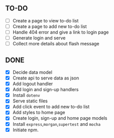 ## TO-DO

- [ ] Create a page to view to-do list
- [ ] Create a page to add new to-do list
- [ ] Handle 404 error and give a link to login page
- [ ] Generate login and serve
- [ ] Collect more details about flash message

## DONE

- [x] Decide data model
- [x] Create api to serve data as json
- [x] Add logout handler
- [x] Add login and sign-up handlers
- [x] Install `dotenv`
- [x] Serve static files
- [x] Add click event to add new to-do list
- [x] Add styles to home page
- [x] Create login, sign-up and home page models
- [x] Install `express`,`morgan`,`supertest` and `mocha`
- [x] Initiate npm.
